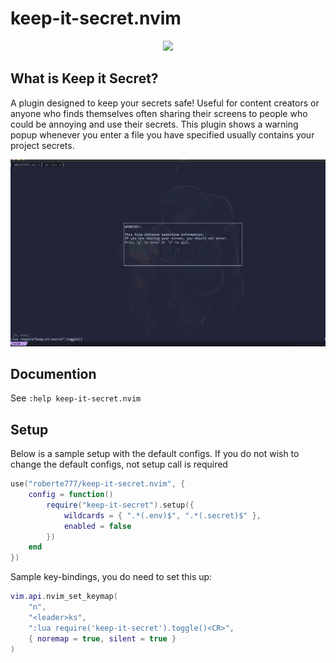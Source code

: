 # keep-it-secret.nvim
<p align="center">
  <img src="https://media1.giphy.com/media/3oFyCYNrra8qo1Cv8Q/giphy.gif?cid=ecf05e47c6azdr3xbb0zgq45l0ywfygztarh3d5xv3oufvci&rid=giphy.gif&ct=g">
</p>

## What is Keep it Secret?

A plugin designed to keep your secrets safe! Useful for content creators or
anyone who finds themselves often sharing their screens to people who could be
annoying and use their secrets. This plugin shows a warning popup whenever
you enter a file you have specified usually contains your project secrets.

![demo](images/demo.png)

## Documention

See `:help keep-it-secret.nvim`

## Setup
Below is a sample setup with the default configs. If you do not wish to change the default configs, not setup call is required

```lua
use("roberte777/keep-it-secret.nvim", {
	config = function()
		require("keep-it-secret").setup({
			wildcards = { ".*(.env)$", ".*(.secret)$" },
			enabled = false
		})
	end
})
```
Sample key-bindings, you do need to set this up:
```lua 
vim.api.nvim_set_keymap(
	"n",
	"<leader>ks",
	":lua require('keep-it-secret').toggle()<CR>",
	{ noremap = true, silent = true }
)
```



